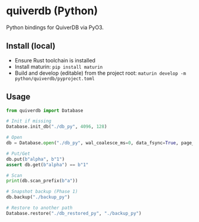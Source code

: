 # quiverdb (Python)

Python bindings for QuiverDB via PyO3.

## Install (local)
- Ensure Rust toolchain is installed
- Install maturin: `pip install maturin`
- Build and develop (editable) from the project root:
  `maturin develop -m python/quiverdb/pyproject.toml`

## Usage
```python
from quiverdb import Database

# Init if missing
Database.init_db("./db_py", 4096, 128)

# Open
db = Database.open("./db_py", wal_coalesce_ms=0, data_fsync=True, page_cache_pages=8)

# Put/Get
db.put(b"alpha", b"1")
assert db.get(b"alpha") == b"1"

# Scan
print(db.scan_prefix(b"a"))

# Snapshot backup (Phase 1)
db.backup("./backup_py")

# Restore to another path
Database.restore("./db_restored_py", "./backup_py")